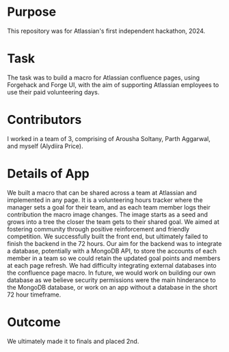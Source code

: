 # Purpose
This repository was for Atlassian's first independent hackathon, 2024.

# Task
The task was to build a macro for Atlassian confluence pages, using Forgehack and Forge UI, with the aim of supporting Atlassian employees to use their paid volunteering days.

# Contributors 
I worked in a team of 3, comprising of Arousha Soltany, Parth Aggarwal, and myself (Alydiira Price).

# Details of App
We built a macro that can be shared across a team at Atlassian and implemented in any page. It is a volunteering hours tracker where the manager sets a goal for their team, and as each team member logs their contribution the macro image changes. The image starts as a seed and grows into a tree the closer the team gets to their shared goal. We aimed at fostering community through positive reinforcement and friendly competition. 
We successfully built the front end, but ultimately failed to finish the backend in the 72 hours.
Our aim for the backend was to integrate a database, potentially with a MongoDB API, to store the accounts of each member in a team so we could retain the updated goal points and members at each page refresh. We had difficulty integrating external databases into the confluence page macro.
In future, we would work on building our own database as we believe security permissions were the main hinderance to the MongoDB database, or work on an app without a database in the short 72 hour timeframe.

# Outcome
We ultimately made it to finals and placed 2nd.
